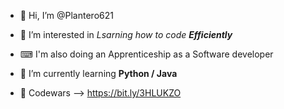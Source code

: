 - 👋 Hi, I’m @Plantero621
- 👀 I’m interested in _Lsarning how to code **Efficiently**_ 
- ⌨ I'm also doing an Apprenticeship as a Software developer 
- 🌱 I’m currently learning **Python / Java**

- 🐍 Codewars --> https://bit.ly/3HLUKZO 

<!---
Plantero621/Plantero621 is a ✨ special ✨ repository because its `README.md` (this file) appears on your GitHub profile.
You can click the Preview link to take a look at your changes.
--->
